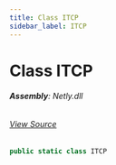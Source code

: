 ```yaml
---
title: Class ITCP
sidebar_label: ITCP
---
```

# Class ITCP


###### **Assembly**: Netly.dll
###### [View Source](https://github.com/alec1o/Netly/blob/dev/src/tcp/interfaces/ITCP.ServerTo.cs#L7)
```csharp title="Declaration"
public static class ITCP
```
